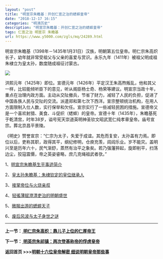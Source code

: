 ```yaml
---
layout: "post"
title: "明宣宗朱瞻基：开创仁宣之治的蟋蟀皇帝"
date: "2018-12-17 16:15"
categories: "明清历史"
description: "明宣宗朱瞻基：开创仁宣之治的蟋蟀皇帝"
tags: 仁宣之治 明宣宗 朱瞻基
url: https://www.y5000.com/zgls/mq/24289.html
---
```






明宣宗朱瞻基（1398年－1435年1月31日）汉族，明朝第五位皇帝。明仁宗朱高炽长子，幼年就非常受祖父与父亲的喜爱与赏识。永乐九年（1411年）被祖父明成祖朱棣立为皇太孙，数度随成祖征讨蒙古。

![](https://img.y5000.com/uploads/allimg/170725/12-1FH51529101b.jpg)

洪熙元年（1425年）即位。宣德元年（1426年）平定汉王朱高煦叛乱，他和其父一样，比较能倾听臣下的意见，听从阁臣杨士奇、杨荣等建议。明宣宗当政十年，重点在治理内政方面。主动从交阯撤兵，节省了财力，减轻了人民的负担，促进了中国各族人民与交阯的交流。派遣郑和第七次下西洋。宣宗整顿统治机构，在用人方面限制入仕人数，实行保举和欠任。宣宗实行了一些减轻民困的措施。宣德帝又是一个喜欢射猎、美食、斗促织（蟋蟀）的皇帝。宣德十年（1435年），朱瞻基死于乾清宫，时年38岁，谥号宪天崇道英明神圣钦文昭武宽仁纯孝章皇帝。庙号宣宗。葬北京昌平景陵。

《明史》赞誉宣宗：“仁宗为太子，失爱于成谊。其危而复安，太孙盖有力焉。即位以后，吏称其职，政得其平，纲纪修明，仓庾充羡，闾阎乐业。岁不能灾。盖明兴至是历年六十，民气渐舒，蒸然有治平之象矣。若乃强藩猝起，旋即削平，扫荡边尘，狡寇震慑，帝之英姿睿略，庶几克绳祖武者欤。”

1、[明宣宗朱瞻基生平事迹简介](https://www.y5000.com/zgls/mq/24290.html)

2、[皇太孙朱瞻基：朱棣钦定的皇位继承人](https://www.y5000.com/zgls/mq/24291.html)

3、[接掌帝位与火烧亲叔](https://www.y5000.com/zgls/mq/24292.html)

4、[轻徭薄赋澄清吏治的明朝盛世](https://www.y5000.com/zgls/mq/24293.html)

5、[微服出游的蟋蟀天子](https://www.y5000.com/zgls/mq/24294.html)

6、[废后风波与太子身世之谜](https://www.y5000.com/zgls/mq/24295.html)

* * *

**上一节：**[ **明仁宗朱高炽：靠儿子上位的仁厚帝王**](https://www.y5000.com/zgls/mq/24286.html)

**下一节：**[ **明英宗朱祁镇：两次登基称帝的俘虏皇帝**](https://www.y5000.com/zgls/mq/24298.html)

**返回首页 >>>[明朝十六位皇帝解密 细说明朝皇帝那些事](https://www.y5000.com/zgls/mq/24402.html)**
